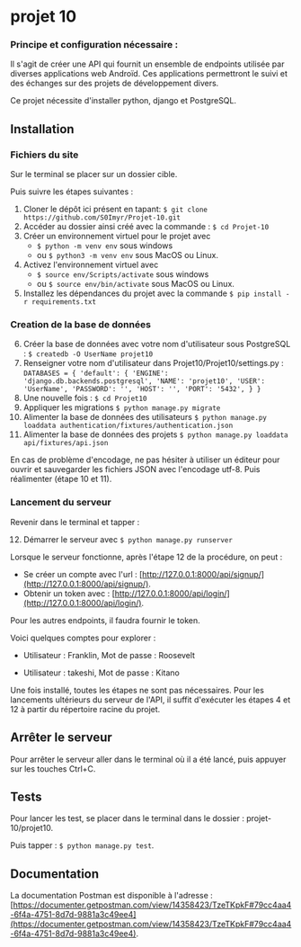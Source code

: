 # projet 10


### Principe et configuration nécessaire :
Il s'agit de créer une API qui fournit un ensemble de endpoints utilisée par diverses applications web Androïd. Ces applications permettront le suivi et des échanges sur des projets de développement divers.

Ce projet nécessite d'installer python, django et PostgreSQL.

## Installation
### Fichiers du site
Sur le terminal se placer sur un dossier cible.

Puis suivre les étapes suivantes :
1. Cloner le dépôt ici présent en tapant: `$ git clone https://github.com/S0Imyr/Projet-10.git`
2. Accéder au dossier ainsi créé avec la commande : `$ cd Projet-10`
3. Créer un environnement virtuel pour le projet avec 
    - `$ python -m venv env` sous windows 
    - ou `$ python3 -m venv env` sous MacOS ou Linux.
4. Activez l'environnement virtuel avec 
    - `$ source env/Scripts/activate` sous windows 
    - ou `$ source env/bin/activate` sous MacOS ou Linux.
5. Installez les dépendances du projet avec la commande `$ pip install -r requirements.txt`


### Creation de la base de données

6. Créer la base de données avec votre nom d'utilisateur sous PostgreSQL : `$ createdb -O UserName projet10`
7. Renseigner votre nom d'utilisateur dans Projet10/Projet10/settings.py :
`DATABASES = {
    'default': {
        'ENGINE': 'django.db.backends.postgresql',
        'NAME': 'projet10',
        'USER': 'UserName',
        'PASSWORD': '',
        'HOST': '',
        'PORT': '5432',
    }
}`
8. Une nouvelle fois : `$ cd Projet10`
9. Appliquer les migrations `$ python manage.py migrate`
10. Alimenter la base de données des utilisateurs `$ python manage.py loaddata authentication/fixtures/authentication.json`
11. Alimenter la base de données des projets `$ python manage.py loaddata api/fixtures/api.json`

En cas de problème d'encodage, ne pas hésiter à utiliser un éditeur pour ouvrir et sauvegarder les fichiers JSON avec l'encodage utf-8. Puis réalimenter (étape 10 et 11).

### Lancement du serveur
Revenir dans le terminal et tapper :

12. Démarrer le serveur avec `$ python manage.py runserver`

Lorsque le serveur fonctionne, après l'étape 12 de la procédure, on peut :
 - Se créer un compte avec l'url : [http://127.0.0.1:8000/api/signup/](http://127.0.0.1:8000/api/signup/).
 - Obtenir un token avec : [http://127.0.0.1:8000/api/login/](http://127.0.0.1:8000/api/login/).

Pour les autres endpoints, il faudra fournir le token.

Voici quelques comptes pour explorer :

  - Utilisateur : Franklin, 
  Mot de passe : Roosevelt

  - Utilisateur : takeshi, 
  Mot de passe : Kitano

Une fois installé, toutes les étapes ne sont pas nécessaires. Pour les lancements ultérieurs du serveur de l'API, il suffit d'exécuter les étapes 4 et 12 à partir du répertoire racine du projet.

## Arrêter le serveur

Pour arrêter le serveur aller dans le terminal où il a été lancé, puis appuyer sur les touches Ctrl+C.

## Tests

Pour lancer les test, se placer dans le terminal dans le dossier : projet-10/projet10.

Puis tapper : `$ python manage.py test`.

## Documentation

La documentation Postman est disponible à l'adresse :
[https://documenter.getpostman.com/view/14358423/TzeTKpkF#79cc4aa4-6f4a-4751-8d7d-9881a3c49ee4](https://documenter.getpostman.com/view/14358423/TzeTKpkF#79cc4aa4-6f4a-4751-8d7d-9881a3c49ee4).
